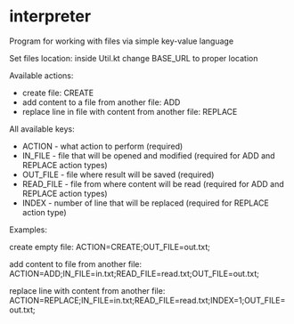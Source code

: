 # interpreter

Program for working with files via simple key-value language

Set files location: 
inside Util.kt change BASE_URL to proper location

Available actions:
- create file: CREATE
- add content to a file from another file: ADD
- replace line in file with content from another file: REPLACE

All available keys:
- ACTION - what action to perform (required)
- IN_FILE - file that will be opened and modified (required for ADD and REPLACE action types)
- OUT_FILE - file where result will be saved (required)
- READ_FILE - file from where content will be read (required for ADD and REPLACE action types)
- INDEX - number of line that will be replaced (required for REPLACE action type)

Examples:

create empty file: ACTION=CREATE;OUT_FILE=out.txt;

add content to file from another file:
ACTION=ADD;IN_FILE=in.txt;READ_FILE=read.txt;OUT_FILE=out.txt;

replace line with content from another file:
ACTION=REPLACE;IN_FILE=in.txt;READ_FILE=read.txt;INDEX=1;OUT_FILE=out.txt;
